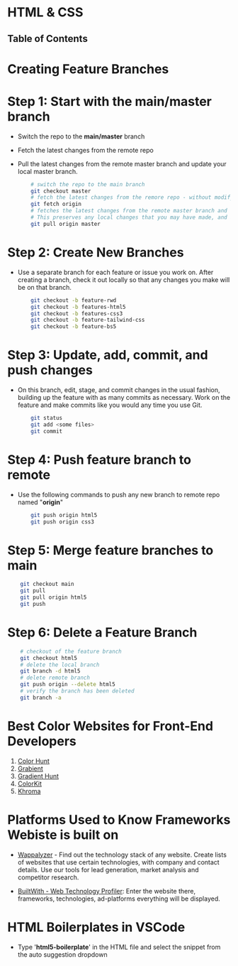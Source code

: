 # HTML & CSS

## Table of Contents

# Creating Feature Branches
# Step 1: Start with the main/master branch
* Switch the repo to the __main/master__ branch
* Fetch the latest changes from the remote repo
* Pull the latest changes from the remote master branch and update your local master branch.

    ```sh
        # switch the repo to the main branch
        git checkout master
        # fetch the latest changes from the remore repo - without modifyinh the local master branch
        git fetch origin
        # fetches the latest changes from the remote master branch and then merges those changes into your local master branch.
        # This preserves any local changes that you may have made, and attempts to merge them with the changes from the remote branch.
        git pull origin master
    ```

# Step 2: Create New Branches
* Use a separate branch for each feature or issue you work on. After creating a branch, check it out locally so that any changes you make will be on that branch.

    ```sh
        git checkout -b feature-rwd 
        git checkout -b features-html5
        git checkout -b features-css3
        git checkout -b feature-tailwind-css
        git checkout -b feature-bs5
    ```

# Step 3: Update, add, commit, and push changes
* On this branch, edit, stage, and commit changes in the usual fashion, building up the feature with as many commits as necessary. Work on the feature and make commits like you would any time you use Git.

    ```sh
        git status
        git add <some files>
        git commit
    ```

# Step 4: Push feature branch to remote
* Use the following commands to push any new branch to remote repo named "__origin__"

    ```sh
        git push origin html5
        git push origin css3
    ```

# Step 5: Merge feature branches to main
```sh
    git checkout main
    git pull
    git pull origin html5
    git push
```

# Step 6: Delete a Feature Branch
```sh
    # checkout of the feature branch
    git checkout html5
    # delete the local branch
    git branch -d html5
    # delete remote branch
    git push origin --delete html5
    # verify the branch has been deleted
    git branch -a
```


# Best Color Websites for Front-End Developers
1. [Color Hunt](https://colorhunt.co/)
2. [Grabient](https://www.grabient.com/)
3. [Gradient Hunt](https://gradienthunt.com/)
4. [ColorKit](https://colorkit.co/palette/809bce-95b8d1-b8e0d4-d6eadf-eac4d5/)
5. [Khroma](https://www.khroma.co/train)

# Platforms Used to Know Frameworks Webiste is built on
* [Wappalyzer](https://www.wappalyzer.com/) - Find out the technology stack of any website. Create lists of websites that use certain technologies, with company and contact details. Use our tools for lead generation, market analysis and competitor research.

* [BuiltWith - Web Technology Profiler](https://builtwith.com/): Enter the website there, frameworks, technologies, ad-platforms everything will be displayed.

# HTML Boilerplates in VSCode
* Type '__html5-boilerplate__' in the HTML file and select the snippet from the auto suggestion dropdown